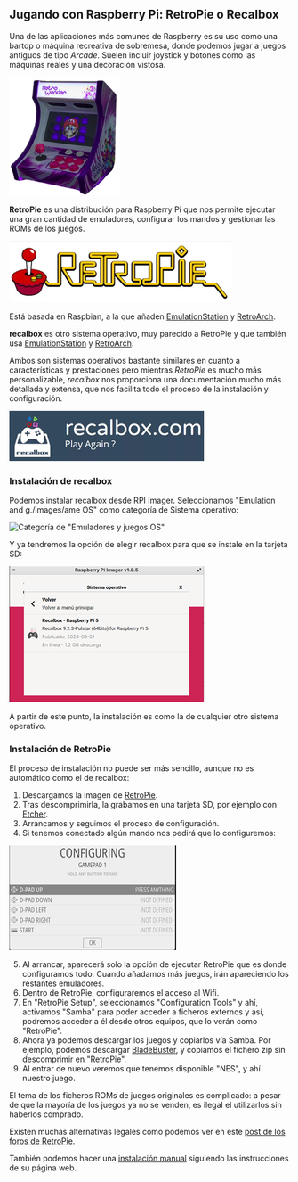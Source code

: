 ## Jugando con Raspberry Pi: RetroPie o Recalbox

Una de las aplicaciones más comunes de Raspberry es su uso como una bartop o máquina recreativa de sobremesa, donde podemos jugar a juegos antiguos de tipo _Arcade_. Suelen incluir joystick y botones como las máquinas reales y una decoración vistosa.

![Bartop de sobremesa para juegos de tipo Arcade](./images/bartop_arcade_reducida_200.png)

**RetroPie** es una distribución para Raspberry Pi que nos permite ejecutar una gran cantidad de emuladores, configurar los mandos y gestionar las ROMs de los juegos. 

![Logo de RetroPie](./images/Logo_retropie_reducida_400.png)

Está basada en Raspbian, a la que añaden [EmulationStation](EmulationStation.org) y [RetroArch](http://retroarch.com/).

**recalbox** es otro sistema operativo, muy parecido a RetroPie y que también usa [EmulationStation](EmulationStation.org) y [RetroArch](http://retroarch.com/).

Ambos son sistemas operativos bastante similares en cuanto a características y prestaciones pero mientras *RetroPie* es mucho más personalizable, *recalbox* nos proporciona una documentación mucho más detallada y extensa, que nos facilita todo el proceso de la instalación y configuración.

![Logo de recalbox](./images/logo_recalbox_reducida_350.png)

### Instalación de recalbox

Podemos instalar recalbox desde RPI Imager. Seleccionamos "Emulation and g./images/ame OS"  como categoría de Sistema operativo:

![Categoría de "Emuladores y juegos OS"](rpi-imager_emulationOS_reducida_350.png)

Y ya tendremos la opción de elegir recalbox para que se instale en la tarjeta SD:

![Opción para instalar recalbox](./images/rpi-imager_recalbox_reducida_350.png)

A partir de este punto, la instalación es como la de cualquier otro sistema operativo.
### Instalación de RetroPie

El proceso de instalación no puede ser más sencillo, aunque no es automático como el de recalbox:

1. Descargamos la imagen de [RetroPie](https://retropie.org.uk/download).
2. Tras descomprimirla, la grabamos en una tarjeta SD, por ejemplo con [Etcher](https://www.balena.io/etcher/).
3. Arrancamos y seguimos el proceso de configuración.
4. Si tenemos conectado algún mando nos pedirá que lo configuremos:

![Configurando RetroPie](./images/configuring_retropie_reducido_300.png)

5. Al arrancar, aparecerá solo la opción de ejecutar RetroPie que es donde configuramos todo. Cuando añadamos más juegos, irán apareciendo los restantes emuladores.
6. Dentro de RetroPie, configuraremos el acceso al Wifi.
7. En "RetroPie Setup", seleccionamos "Configuration Tools" y ahí, activamos "Samba" para poder acceder a ficheros externos y así, podremos acceder a él desde otros equipos, que lo verán como "RetroPie".
8. Ahora ya podemos descargar los juegos y copiarlos vía Samba. Por ejemplo, podemos descargar [BladeBuster](http://magpi.cc/bladebuster), y copiamos el fichero zip sin descomprimir en "RetroPie".
9. Al entrar de nuevo veremos que tenemos disponible "NES", y ahí nuestro juego.

El tema de los ficheros ROMs de juegos originales es complicado: a pesar de que la mayoría de los juegos ya no se venden, es ilegal el utilizarlos sin haberlos comprado.

Existen muchas alternativas legales como podemos ver en este [post de los foros de RetroPie](https://retropie.org.uk/forum/topic/10918/where-to-legally-acquire-content-to-play-on-retropie).

También podemos hacer una [instalación manual](https://retropie.org.uk/docs/Manual-Installation/) siguiendo las instrucciones de su página web. 
